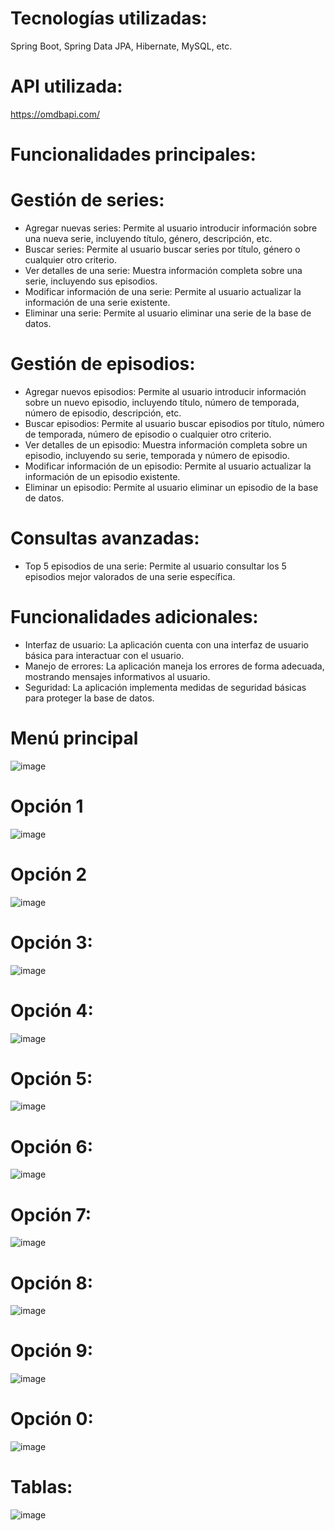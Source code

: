 # Tecnologías utilizadas:
Spring Boot, Spring Data JPA, Hibernate, MySQL, etc.

# API utilizada: 
https://omdbapi.com/

# Funcionalidades principales:

# Gestión de series:
- Agregar nuevas series: Permite al usuario introducir información sobre una nueva serie, incluyendo título, género, descripción, etc.
- Buscar series: Permite al usuario buscar series por título, género o cualquier otro criterio.
- Ver detalles de una serie: Muestra información completa sobre una serie, incluyendo sus episodios.
- Modificar información de una serie: Permite al usuario actualizar la información de una serie existente.
- Eliminar una serie: Permite al usuario eliminar una serie de la base de datos.

# Gestión de episodios:
- Agregar nuevos episodios: Permite al usuario introducir información sobre un nuevo episodio, incluyendo título, número de temporada, número de episodio, descripción, etc.
- Buscar episodios: Permite al usuario buscar episodios por título, número de temporada, número de episodio o cualquier otro criterio.
- Ver detalles de un episodio: Muestra información completa sobre un episodio, incluyendo su serie, temporada y número de episodio.
- Modificar información de un episodio: Permite al usuario actualizar la información de un episodio existente.
- Eliminar un episodio: Permite al usuario eliminar un episodio de la base de datos.

# Consultas avanzadas:
- Top 5 episodios de una serie: Permite al usuario consultar los 5 episodios mejor valorados de una serie específica.

# Funcionalidades adicionales:
- Interfaz de usuario: La aplicación cuenta con una interfaz de usuario básica para interactuar con el usuario.
- Manejo de errores: La aplicación maneja los errores de forma adecuada, mostrando mensajes informativos al usuario.
- Seguridad: La aplicación implementa medidas de seguridad básicas para proteger la base de datos.

# Menú principal
![image](https://github.com/user-attachments/assets/4f7dbf5f-9428-4f11-84ae-d7a0dd25e391)

# Opción 1
![image](https://github.com/user-attachments/assets/948e98ca-2a4e-43e1-a073-49cb317cae5b)

# Opción 2
![image](https://github.com/user-attachments/assets/d4bb390b-0672-44f7-8d7b-3bf04af45b48)

# Opción 3: 
![image](https://github.com/user-attachments/assets/ad2c4622-5982-4410-a4d7-c6e3fa272538)

# Opción 4: 
![image](https://github.com/user-attachments/assets/002621dd-27c7-46fe-b115-f70cd503c1b0)

# Opción 5: 
![image](https://github.com/user-attachments/assets/eec56787-735e-4442-94ae-0f71a96f3782)

# Opción 6:
![image](https://github.com/user-attachments/assets/51bfa8d3-64f7-47da-9f13-102efa5af31d)

# Opción 7:
![image](https://github.com/user-attachments/assets/7964f598-d988-4666-b79c-1e17d4eddbbd)

# Opción 8:
![image](https://github.com/user-attachments/assets/5ca85725-54e3-45fe-b88a-dc56c380515e)

# Opción 9:
![image](https://github.com/user-attachments/assets/df129807-6ae6-4926-8593-b6fd15c7a6e9)

# Opción 0:
![image](https://github.com/user-attachments/assets/7afe4d2b-1cb6-4d12-8d75-787f6ae793c2)

# Tablas:
![image](https://github.com/user-attachments/assets/87cecd0f-5ff6-4fcc-80d7-e5fbbdbcce3a)
